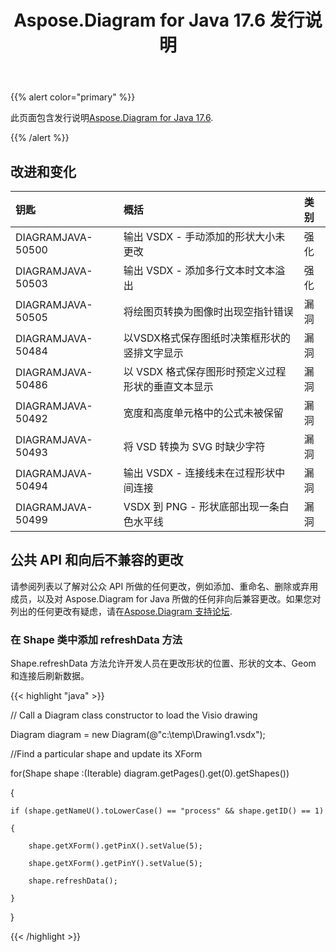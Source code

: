 ﻿---
title: Aspose.Diagram for Java 17.6 发行说明
type: docs
weight: 70
url: /zh/java/aspose-diagram-for-java-17-6-release-notes/
---
{{% alert color="primary" %}} 

此页面包含发行说明[Aspose.Diagram for Java 17.6](https://docs.aspose.com/diagram/java/aspose-diagram-for-java-17-6-release-notes/).

{{% /alert %}} 
## **改进和变化**

|**钥匙**|**概括**|**类别**|
|:- |:- |:- |
|DIAGRAMJAVA-50500|输出 VSDX - 手动添加的形状大小未更改|强化|
|DIAGRAMJAVA-50503|输出 VSDX - 添加多行文本时文本溢出|强化|
|DIAGRAMJAVA-50505|将绘图页转换为图像时出现空指针错误|漏洞|
|DIAGRAMJAVA-50484|以VSDX格式保存图纸时决策框形状的竖排文字显示|漏洞|
|DIAGRAMJAVA-50486|以 VSDX 格式保存图形时预定义过程形状的垂直文本显示|漏洞|
|DIAGRAMJAVA-50492|宽度和高度单元格中的公式未被保留|漏洞|
|DIAGRAMJAVA-50493|将 VSD 转换为 SVG 时缺少字符|漏洞|
|DIAGRAMJAVA-50494|输出 VSDX - 连接线未在过程形状中间连接|漏洞|
|DIAGRAMJAVA-50499|VSDX 到 PNG - 形状底部出现一条白色水平线|漏洞|
## **公共 API 和向后不兼容的更改**
请参阅列表以了解对公众 API 所做的任何更改，例如添加、重命名、删除或弃用成员，以及对 Aspose.Diagram for Java 所做的任何非向后兼容更改。如果您对列出的任何更改有疑虑，请在[Aspose.Diagram 支持论坛](https://forum.aspose.com/c/diagram/17).
### **在 Shape 类中添加 refreshData 方法**
Shape.refreshData 方法允许开发人员在更改形状的位置、形状的文本、Geom 和连接后刷新数据。

{{< highlight "java" >}}

 // Call a Diagram class constructor to load the Visio drawing

Diagram diagram = new Diagram(@"c:\temp\Drawing1.vsdx");

//Find a particular shape and update its XForm

for(Shape shape :(Iterable<Shape>) diagram.getPages().get(0).getShapes())

{

    if (shape.getNameU().toLowerCase() == "process" && shape.getID() == 1)

    {

        shape.getXForm().getPinX().setValue(5);

        shape.getXForm().getPinY().setValue(5);

        shape.refreshData();

    }

}

{{< /highlight >}}
